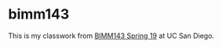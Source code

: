 # bimm143

This is my classwork from [BIMM143 Spring 19](https://bioboot.github.io/bimm143_S19/) at UC San Diego.
